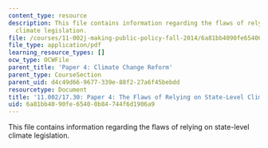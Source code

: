 ```yaml
---
content_type: resource
description: This file contains information regarding the flaws of relying on state-level
  climate legislation.
file: /courses/11-002j-making-public-policy-fall-2014/6a81bb4090fe65400b84744f6d1906a9_MIT11_002JF14_pa4stud3.pdf
file_type: application/pdf
learning_resource_types: []
ocw_type: OCWFile
parent_title: 'Paper 4: Climate Change Reform'
parent_type: CourseSection
parent_uid: d4c49d66-9677-339e-88f2-27a6f45bebdd
resourcetype: Document
title: '11.002/17.30: Paper 4: The Flaws of Relying on State-Level Climate Legislation'
uid: 6a81bb40-90fe-6540-0b84-744f6d1906a9
---
```

This file contains information regarding the flaws of relying on state-level climate legislation.

